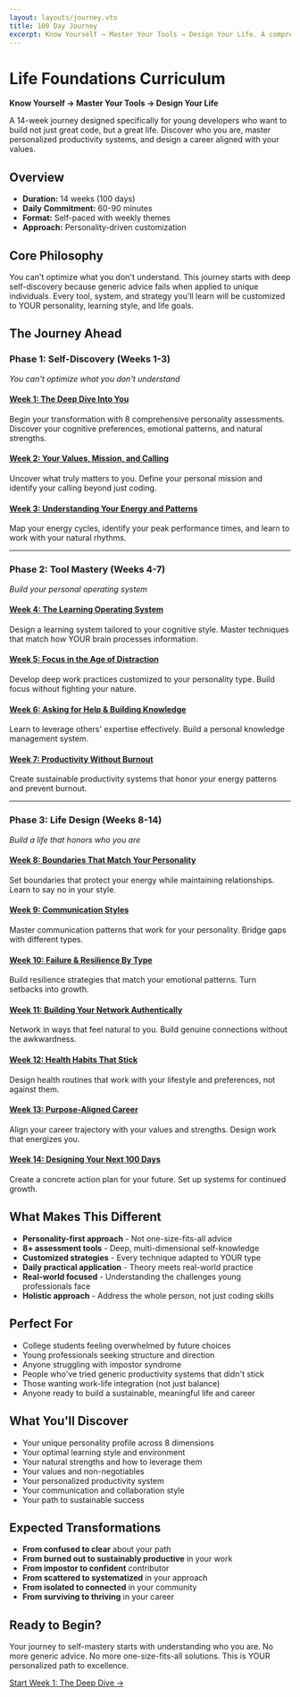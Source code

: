 ```yaml
---
layout: layouts/journey.vto
title: 100 Day Journey
excerpt: Know Yourself → Master Your Tools → Design Your Life. A comprehensive transformation program for young developers.
---
```


# Life Foundations Curriculum

**Know Yourself → Master Your Tools → Design Your Life**

A 14-week journey designed specifically for young developers who want to build not just great code, but a great life. Discover who you are, master personalized productivity systems, and design a career aligned with your values.

## Overview

- **Duration:** 14 weeks (100 days)
- **Daily Commitment:** 60-90 minutes
- **Format:** Self-paced with weekly themes
- **Approach:** Personality-driven customization

## Core Philosophy

You can't optimize what you don't understand. This journey starts with deep self-discovery because generic advice fails when applied to unique individuals. Every tool, system, and strategy you'll learn will be customized to YOUR personality, learning style, and life goals.

## The Journey Ahead

### Phase 1: Self-Discovery (Weeks 1-3)

_You can't optimize what you don't understand_

#### [Week 1: The Deep Dive Into You](/journey/week-01/)

Begin your transformation with 8 comprehensive personality assessments. Discover your cognitive preferences, emotional patterns, and natural strengths.

#### [Week 2: Your Values, Mission, and Calling](/journey/week-02/)

Uncover what truly matters to you. Define your personal mission and identify your calling beyond just coding.

#### [Week 3: Understanding Your Energy and Patterns](/journey/week-03/)

Map your energy cycles, identify your peak performance times, and learn to work with your natural rhythms.

---

### Phase 2: Tool Mastery (Weeks 4-7)

_Build your personal operating system_

#### [Week 4: The Learning Operating System](/journey/week-04/)

Design a learning system tailored to your cognitive style. Master techniques that match how YOUR brain processes information.

#### [Week 5: Focus in the Age of Distraction](/journey/week-05/)

Develop deep work practices customized to your personality type. Build focus without fighting your nature.

#### [Week 6: Asking for Help & Building Knowledge](/journey/week-06/)

Learn to leverage others' expertise effectively. Build a personal knowledge management system.

#### [Week 7: Productivity Without Burnout](/journey/week-07/)

Create sustainable productivity systems that honor your energy patterns and prevent burnout.

---

### Phase 3: Life Design (Weeks 8-14)

_Build a life that honors who you are_

#### [Week 8: Boundaries That Match Your Personality](/journey/week-08/)

Set boundaries that protect your energy while maintaining relationships. Learn to say no in your style.

#### [Week 9: Communication Styles](/journey/week-09/)

Master communication patterns that work for your personality. Bridge gaps with different types.

#### [Week 10: Failure & Resilience By Type](/journey/week-10/)

Build resilience strategies that match your emotional patterns. Turn setbacks into growth.

#### [Week 11: Building Your Network Authentically](/journey/week-11/)

Network in ways that feel natural to you. Build genuine connections without the awkwardness.

#### [Week 12: Health Habits That Stick](/journey/week-12/)

Design health routines that work with your lifestyle and preferences, not against them.

#### [Week 13: Purpose-Aligned Career](/journey/week-13/)

Align your career trajectory with your values and strengths. Design work that energizes you.

#### [Week 14: Designing Your Next 100 Days](/journey/week-14/)

Create a concrete action plan for your future. Set up systems for continued growth.

## What Makes This Different

- **Personality-first approach** - Not one-size-fits-all advice
- **8+ assessment tools** - Deep, multi-dimensional self-knowledge
- **Customized strategies** - Every technique adapted to YOUR type
- **Daily practical application** - Theory meets real-world practice
- **Real-world focused** - Understanding the challenges young professionals face
- **Holistic approach** - Address the whole person, not just coding skills

## Perfect For

- College students feeling overwhelmed by future choices
- Young professionals seeking structure and direction
- Anyone struggling with impostor syndrome
- People who've tried generic productivity systems that didn't stick
- Those wanting work-life integration (not just balance)
- Anyone ready to build a sustainable, meaningful life and career

## What You'll Discover

- Your unique personality profile across 8 dimensions
- Your optimal learning style and environment
- Your natural strengths and how to leverage them
- Your values and non-negotiables
- Your personalized productivity system
- Your communication and collaboration style
- Your path to sustainable success

## Expected Transformations

- **From confused to clear** about your path
- **From burned out to sustainably productive** in your work
- **From impostor to confident** contributor
- **From scattered to systematized** in your approach
- **From isolated to connected** in your community
- **From surviving to thriving** in your career

## Ready to Begin?

Your journey to self-mastery starts with understanding who you are. No more generic advice. No more one-size-fits-all solutions. This is YOUR personalized path to excellence.

<div class="mt-8 flex gap-4">
  <a href="/journey/week-01/" class="inline-block px-6 py-3 bg-pink-500 text-white rounded-lg hover:bg-pink-600 transition-colors">
    Start Week 1: The Deep Dive →
  </a>
</div>

